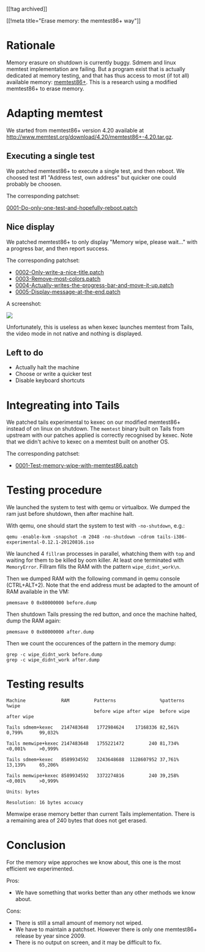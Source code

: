 [[!tag archived]]

[[!meta title="Erase memory: the memtest86+ way"]]

Rationale
=========

Memory erasure on shutdown is currently buggy. Sdmem and linux memtest
implementation are failing. But a program exist that is actually dedicated at
memory testing, and that has thus access to most (if tot all) available memory: 
[memtest86+](http://www.memtest.org/). This is a research using a modified
memtest86+ to erase memory.

Adapting memtest
================

We started from memtest86+ version 4.20 available at
<http://www.memtest.org/download/4.20/memtest86+-4.20.tar.gz>.

Executing a single test
-----------------------

We patched memtest86+ to execute a single test, and then reboot. We choosed
test #1 "Address test, own address" but quicker one could probably be choosen.

The corresponding patchset:

[0001-Do-only-one-test-and-hopefully-reboot.patch](https://labs.riseup.net/code/attachments/312/0001-Do-only-one-test-and-hopefully-reboot.patch)

Nice display
------------

We patched memtest86+ to only display "Memory wipe, please wait..." with a
progress bar, and then report success.

The corresponding patchset:

- [0002-Only-write-a-nice-title.patch](https://labs.riseup.net/code/attachments/314/0002-Only-write-a-nice-title.patch)
- [0003-Remove-most-colors.patch](https://labs.riseup.net/code/attachments/315/0003-Remove-most-colors.patch)
- [0004-Actually-writes-the-progress-bar-and-move-it-up.patch](https://labs.riseup.net/code/attachments/320/0004-Actually-writes-the-progress-bar-and-move-it-up.patch)
- [0005-Display-message-at-the-end.patch](https://labs.riseup.net/code/attachments/322/0005-Display-message-at-the-end.patch)

A screenshot:

<img src="https://labs.riseup.net/code/attachments/323/memwipe.png">

Unfortunately, this is useless as when kexec launches memtest from Tails, the
video mode in not native and nothing is displayed.

Left to do
----------

- Actually halt the machine
- Choose or write a quicker test
- Disable keyboard shortcuts


Integreating into Tails
=======================

We patched tails experimental to kexec on our modified memtest86+ instead of on
linux on shutdown. The `memtest` binary built on Tails from upstream with our
patches applied is correctly recognised by kexec. Note that we didn't achive to
kexec on a memtest built on another OS.

The corresponding patchset:

- [0001-Test-memory-wipe-with-memtest86.patch](https://labs.riseup.net/code/attachments/313/0001-Test-memory-wipe-with-memtest86.patch)

Testing procedure
=================

We launched the system to test with qemu or virtualbox. We dumped the ram just
before shutdown, then after machine halt.

With qemu, one should start the system to test with `-no-shutdown`, e.g.:

    qemu -enable-kvm -snapshot -m 2048 -no-shutdown -cdrom tails-i386-experimental-0.12.1-20120816.iso

We launched 4 `fillram` processes in parallel, whatching them with `top` and
waiting for them to be killed by oom killer. At least one terminated with
`MemoryError`. Fillram fills the RAM with the pattern `wipe_didnt_work\n`.

Then we dumped RAM with the following command in qemu console (CTRL+ALT+2). Note
that the end address must be adapted to the amount of RAM available in the VM:

    pmemsave 0 0x80000000 before.dump

Then shutdown Tails pressing the red button, and once the machine halted, dump
the RAM again:

    pmemsave 0 0x80000000 after.dump

Then we count the occurences of the pattern in the memory dump:

    grep -c wipe_didnt_work before.dump
    grep -c wipe_didnt_work after.dump

Testing results
===============

    Machine             RAM         Patterns                %patterns               %wipe
                                    before wipe after wipe  before wipe after wipe

    Tails sdmem+kexec   2147483648   1772984624    17168336 82,561%     0,799%      99,032%

    Tails memwipe+kexec 2147483648   1755221472         240 81,734%     <0,001%     >0,999%

    Tails sdmem+kexec   8589934592   3243648688  1128607952 37,761%     13,139%     65,206%

    Tails memwipe+kexec 8589934592   3372274816         240 39,258%     <0,001%     >0,999%

    Units: bytes

    Resolution: 16 bytes accuacy

Memwipe erase memory better than current Tails implementation.
There is a remaining area of 240 bytes that does not get erased.

Conclusion
==========

For the memory wipe approches we know about, this one is the most efficient we
experimented.

Pros:

- We have something that works better than any other methods we know about.

Cons:

- There is still a small amount of memory not wiped.
- We have to maintain a patchset. However there is only one memtest86+ release
  by year since 2009.
- There is no output on screen, and it may be difficult to fix.


